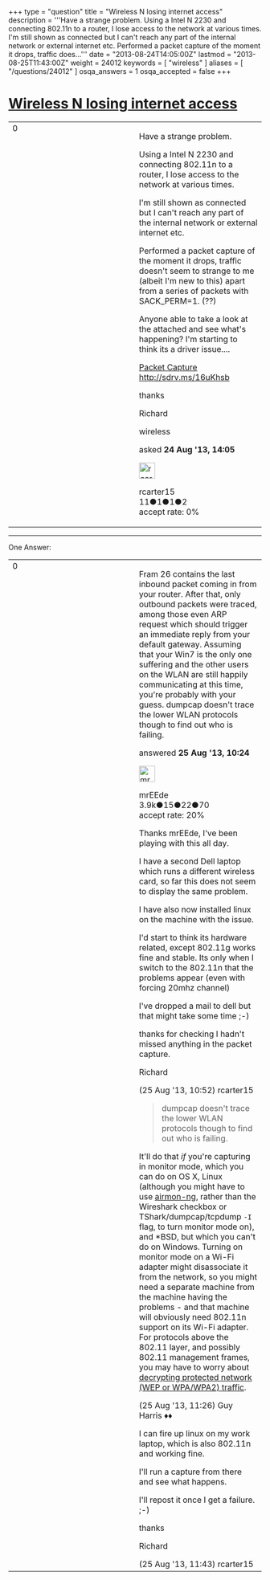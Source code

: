 +++
type = "question"
title = "Wireless N losing internet access"
description = '''Have a strange problem.  Using a Intel N 2230 and connecting 802.11n to a router, I lose access to the network at various times.  I&#x27;m still shown as connected but I can&#x27;t reach any part of the internal network or external internet etc.  Performed a packet capture of the moment it drops, traffic does...'''
date = "2013-08-24T14:05:00Z"
lastmod = "2013-08-25T11:43:00Z"
weight = 24012
keywords = [ "wireless" ]
aliases = [ "/questions/24012" ]
osqa_answers = 1
osqa_accepted = false
+++

<div class="headNormal">

# [Wireless N losing internet access](/questions/24012/wireless-n-losing-internet-access)

</div>

<div id="main-body">

<div id="askform">

<table id="question-table" style="width:100%;"><colgroup><col style="width: 50%" /><col style="width: 50%" /></colgroup><tbody><tr class="odd"><td style="width: 30px; vertical-align: top"><div class="vote-buttons"><span id="post-24012-upvote" class="ajax-command post-vote up" rel="nofollow" title="I like this post (click again to cancel)"> </span><div id="post-24012-score" class="post-score" title="current number of votes">0</div><span id="post-24012-downvote" class="ajax-command post-vote down" rel="nofollow" title="I dont like this post (click again to cancel)"> </span> <span id="favorite-mark" class="ajax-command favorite-mark" rel="nofollow" title="mark/unmark this question as favorite (click again to cancel)"> </span><div id="favorite-count" class="favorite-count"></div></div></td><td><div id="item-right"><div class="question-body"><p>Have a strange problem.</p><p>Using a Intel N 2230 and connecting 802.11n to a router, I lose access to the network at various times.</p><p>I'm still shown as connected but I can't reach any part of the internal network or external internet etc.</p><p>Performed a packet capture of the moment it drops, traffic doesn't seem to strange to me (albeit I'm new to this) apart from a series of packets with SACK_PERM=1. (??)</p><p>Anyone able to take a look at the attached and see what's happening? I'm starting to think its a driver issue....</p><p><a href="http://sdrv.ms/16uKhsb">Packet Capture</a> <a href="http://sdrv.ms/16uKhsb">http://sdrv.ms/16uKhsb</a></p><p>thanks</p><p>Richard</p></div><div id="question-tags" class="tags-container tags"><span class="post-tag tag-link-wireless" rel="tag" title="see questions tagged &#39;wireless&#39;">wireless</span></div><div id="question-controls" class="post-controls"></div><div class="post-update-info-container"><div class="post-update-info post-update-info-user"><p>asked <strong>24 Aug '13, 14:05</strong></p><img src="https://secure.gravatar.com/avatar/c115eff93d2ff05f66f0ca88ee38e17a?s=32&amp;d=identicon&amp;r=g" class="gravatar" width="32" height="32" alt="rcarter15&#39;s gravatar image" /><p><span>rcarter15</span><br />
<span class="score" title="11 reputation points">11</span><span title="1 badges"><span class="badge1">●</span><span class="badgecount">1</span></span><span title="1 badges"><span class="silver">●</span><span class="badgecount">1</span></span><span title="2 badges"><span class="bronze">●</span><span class="badgecount">2</span></span><br />
<span class="accept_rate" title="Rate of the user&#39;s accepted answers">accept rate:</span> <span title="rcarter15 has no accepted answers">0%</span></p></div></div><div id="comments-container-24012" class="comments-container"></div><div id="comment-tools-24012" class="comment-tools"></div><div class="clear"></div><div id="comment-24012-form-container" class="comment-form-container"></div><div class="clear"></div></div></td></tr></tbody></table>

------------------------------------------------------------------------

<div class="tabBar">

<span id="sort-top"></span>

<div class="headQuestions">

One Answer:

</div>

</div>

<span id="24030"></span>

<div id="answer-container-24030" class="answer">

<table style="width:100%;"><colgroup><col style="width: 50%" /><col style="width: 50%" /></colgroup><tbody><tr class="odd"><td style="width: 30px; vertical-align: top"><div class="vote-buttons"><span id="post-24030-upvote" class="ajax-command post-vote up" rel="nofollow" title="I like this post (click again to cancel)"> </span><div id="post-24030-score" class="post-score" title="current number of votes">0</div><span id="post-24030-downvote" class="ajax-command post-vote down" rel="nofollow" title="I dont like this post (click again to cancel)"> </span></div></td><td><div class="item-right"><div class="answer-body"><p>Fram 26 contains the last inbound packet coming in from your router. After that, only outbound packets were traced, among those even ARP request which should trigger an immediate reply from your default gateway. Assuming that your Win7 is the only one suffering and the other users on the WLAN are still happily communicating at this time, you're probably with your guess. dumpcap doesn't trace the lower WLAN protocols though to find out who is failing.</p></div><div class="answer-controls post-controls"></div><div class="post-update-info-container"><div class="post-update-info post-update-info-user"><p>answered <strong>25 Aug '13, 10:24</strong></p><img src="https://secure.gravatar.com/avatar/5500bd1decb766660522dfb347eedc49?s=32&amp;d=identicon&amp;r=g" class="gravatar" width="32" height="32" alt="mrEEde&#39;s gravatar image" /><p><span>mrEEde</span><br />
<span class="score" title="3892 reputation points"><span>3.9k</span></span><span title="15 badges"><span class="badge1">●</span><span class="badgecount">15</span></span><span title="22 badges"><span class="silver">●</span><span class="badgecount">22</span></span><span title="70 badges"><span class="bronze">●</span><span class="badgecount">70</span></span><br />
<span class="accept_rate" title="Rate of the user&#39;s accepted answers">accept rate:</span> <span title="mrEEde has 48 accepted answers">20%</span></p></div></div><div id="comments-container-24030" class="comments-container"><span id="24031"></span><div id="comment-24031" class="comment"><div id="post-24031-score" class="comment-score"></div><div class="comment-text"><p>Thanks mrEEde, I've been playing with this all day.</p><p>I have a second Dell laptop which runs a different wireless card, so far this does not seem to display the same problem.</p><p>I have also now installed linux on the machine with the issue.<br />
</p><p>I'd start to think its hardware related, except 802.11g works fine and stable. Its only when I switch to the 802.11n that the problems appear (even with forcing 20mhz channel)</p><p>I've dropped a mail to dell but that might take some time ;-)</p><p>thanks for checking I hadn't missed anything in the packet capture.</p><p>Richard</p></div><div id="comment-24031-info" class="comment-info"><span class="comment-age">(25 Aug '13, 10:52)</span> <span class="comment-user userinfo">rcarter15</span></div></div><span id="24032"></span><div id="comment-24032" class="comment"><div id="post-24032-score" class="comment-score"></div><div class="comment-text"><blockquote><p>dumpcap doesn't trace the lower WLAN protocols though to find out who is failing.</p></blockquote><p>It'll do that <em>if</em> you're capturing in monitor mode, which you can do on OS X, Linux (although you might have to use <a href="http://www.aircrack-ng.org/doku.php?id=airmon-ng">airmon-ng</a>, rather than the Wireshark checkbox or TShark/dumpcap/tcpdump <code>-I</code> flag, to turn monitor mode on), and *BSD, but which you can't do on Windows. Turning on monitor mode on a Wi-Fi adapter might disassociate it from the network, so you might need a separate machine from the machine having the problems - and that machine will obviously need 802.11n support on its Wi-Fi adapter. For protocols above the 802.11 layer, and possibly 802.11 management frames, you may have to worry about <a href="http://wiki.wireshark.org/HowToDecrypt802.11">decrypting protected network (WEP or WPA/WPA2) traffic</a>.</p></div><div id="comment-24032-info" class="comment-info"><span class="comment-age">(25 Aug '13, 11:26)</span> <span class="comment-user userinfo">Guy Harris ♦♦</span></div></div><span id="24035"></span><div id="comment-24035" class="comment"><div id="post-24035-score" class="comment-score"></div><div class="comment-text"><p>I can fire up linux on my work laptop, which is also 802.11n and working fine.<br />
</p><p>I'll run a capture from there and see what happens.<br />
</p><p>I'll repost it once I get a failure. ;-)</p><p>thanks</p><p>Richard</p></div><div id="comment-24035-info" class="comment-info"><span class="comment-age">(25 Aug '13, 11:43)</span> <span class="comment-user userinfo">rcarter15</span></div></div></div><div id="comment-tools-24030" class="comment-tools"></div><div class="clear"></div><div id="comment-24030-form-container" class="comment-form-container"></div><div class="clear"></div></div></td></tr></tbody></table>

</div>

<div class="paginator-container-left">

</div>

</div>

</div>

